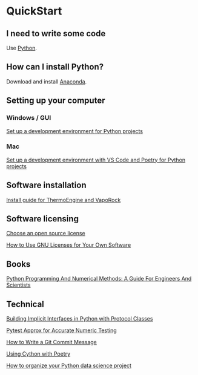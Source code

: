 # QuickStart

## I need to write some code
Use [Python](https://www.python.org).

## How can I install Python?
Download and install [Anaconda](https://www.anaconda.com/download).

## Setting up your computer

### Windows / GUI

[Set up a development environment for Python projects](https://gist.github.com/djbower/c82b4a70a3c3c74ad26dc572edefdd34)

### Mac

[Set up a development environment with VS Code and Poetry for Python projects](https://gist.github.com/djbower/c66474000029730ac9f8b73b96071db3)

## Software installation

[Install guide for ThermoEngine and VapoRock](https://gist.github.com/djbower/8444f8a21cc596e32bb6d78f6be8bdb2)

## Software licensing

[Choose an open source license](https://choosealicense.com)

[How to Use GNU Licenses for Your Own Software](https://www.gnu.org/licenses/gpl-howto.html)

## Books
[Python Programming And Numerical Methods: A Guide For Engineers And Scientists](https://pythonnumericalmethods.berkeley.edu/notebooks/Index.html)

## Technical

[Building Implicit Interfaces in Python with Protocol Classes](https://andrewbrookins.com/technology/building-implicit-interfaces-in-python-with-protocol-classes/)

[Pytest Approx for Accurate Numeric Testing](https://pytest-with-eric.com/pytest-advanced/pytest-approx/)

[How to Write a Git Commit Message](https://cbea.ms/git-commit/)

[Using Cython with Poetry](https://stackoverflow.com/questions/63679315/how-to-use-cython-with-poetry)

[How to organize your Python data science project](https://gist.github.com/ericmjl/27e50331f24db3e8f957d1fe7bbbe510?permalink_comment_id=4764044)
